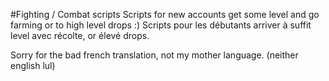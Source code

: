 #Fighting / Combat scripts
Scripts for new accounts get some level and go farming or to high level drops :)
Scripts pour les débutants arriver à suffit level avec récolte, or élevé drops.

Sorry for the bad french translation, not my mother language. (neither english lul)
